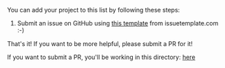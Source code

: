You can add your project to this list by following these steps:

 1. Submit an issue on GitHub using [this template](http://issuetemplate.com/#/formly-js/angular-formly/new-user)
 from issuetemplate.com :-)

That's it! If you want to be more helpful, please submit a PR for it!

If you want to submit a PR, you'll be working in this directory:
[here](https://github.com/formly-js/angular-formly/tree/master/demo/app/states/root/children/users/components/data)
